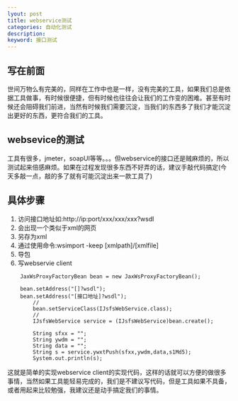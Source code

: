 ```yaml
---
lyout: post
title: webservice测试
categories: 自动化测试
description: 
keyword: 接口测试
---
```


## 写在前面

世间万物么有完美的，同样在工作中也是一样，没有完美的工具，如果我们总是依据工具做事，有时候很便捷，但有时候也往往会让我们的工作变的困难。甚至有时候还会阻碍我们前进，当然有时候我们需要沉淀，当我们的东西多了我们才能沉淀出更好的东西，更符合我们的工具。

## websevice的测试

  工具有很多，jmeter，soapUI等等。。。但webservice的接口还是贼麻烦的，所以测试起来倍感麻烦。如果在过程发现很多东西不好弄的话，建议手敲代码搞定(今天多敲一点，敲的多了就有可能沉淀出来一款工具了)

## 具体步骤
1.  访问接口地址如:http://ip:port/xxx/xxx/xxx?wsdl
2.  会出现一个类似于xml的网页
3.  另存为xml
4.  通过使用命令:wsimport -keep [xmlpath]/[xmlfile]
5. 导包
6. 写webservie client
```
	JaxWsProxyFactoryBean bean = new JaxWsProxyFactoryBean();
	
	bean.setAddress("[]?wsdl");
	bean.setAddress("[接口地址]?wsdl");
	    //
	    bean.setServiceClass(IJsfsWebService.class);
	    //
	    IJsfsWebService service = (IJsfsWebService)bean.create();

	    String sfxx = "";
	    String ywdm = "";
	    String data = "";
	    String s = service.ywxtPush(sfxx,ywdm,data,s1Md5);
	    System.out.println(s);
```

这就是简单的实现webservice client的实现代码，这样的话就可以方便的做很多事情，当然如果工具能轻易完成的，我们是不建议写代码，但是工具如果不具备，或者用起来比较勉强，我建议还是动手搞定我们的事情。
